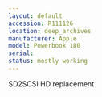 ```yaml
---
layout: default
accession: R111126
location: deep_archives
manufacturer: Apple
model: Powerbook 180
serial: 
status: mostly working
---
```


SD2SCSI HD replacement